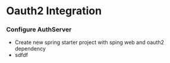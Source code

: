 # Oauth2 Integration

### Configure AuthServer
- Create new spring starter project with sping web and oauth2 dependency
- sdfdf

